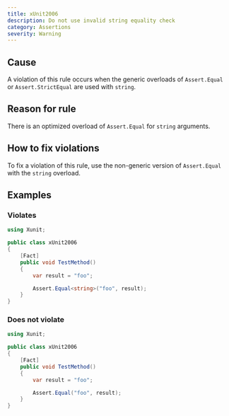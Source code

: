 ```yaml
---
title: xUnit2006
description: Do not use invalid string equality check
category: Assertions
severity: Warning
---
```


## Cause

A violation of this rule occurs when the generic overloads of `Assert.Equal` or `Assert.StrictEqual` are used with `string`.

## Reason for rule

There is an optimized overload of `Assert.Equal` for `string` arguments.

## How to fix violations

To fix a violation of this rule, use the non-generic version of `Assert.Equal` with the `string` overload.

## Examples

### Violates

```csharp
using Xunit;

public class xUnit2006
{
    [Fact]
    public void TestMethod()
    {
        var result = "foo";

        Assert.Equal<string>("foo", result);
    }
}
```

### Does not violate

```csharp
using Xunit;

public class xUnit2006
{
    [Fact]
    public void TestMethod()
    {
        var result = "foo";

        Assert.Equal("foo", result);
    }
}
```
